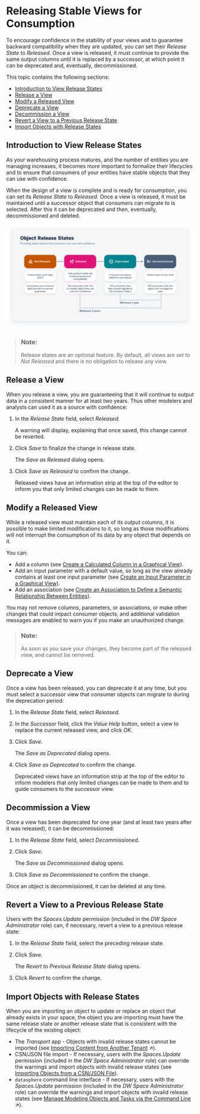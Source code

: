 <!-- loio5b99e9bcb5964ab69b094215d285feb1 -->

# Releasing Stable Views for Consumption

To encourage confidence in the stability of your views and to guarantee backward compatibility when they are updated, you can set their *Release State* to *Released*. Once a view is released, it must continue to provide the same output columns until it is replaced by a successor, at which point it can be deprecated and, eventually, decommissioned.

This topic contains the following sections:

-   [Introduction to View Release States](releasing-stable-views-for-consumption-5b99e9b.md#loio5b99e9bcb5964ab69b094215d285feb1__section_introduction)
-   [Release a View](releasing-stable-views-for-consumption-5b99e9b.md#loio5b99e9bcb5964ab69b094215d285feb1__section_released)
-   [Modify a Released View](releasing-stable-views-for-consumption-5b99e9b.md#loio5b99e9bcb5964ab69b094215d285feb1__section_modify)
-   [Deprecate a View](releasing-stable-views-for-consumption-5b99e9b.md#loio5b99e9bcb5964ab69b094215d285feb1__section_deprecated)
-   [Decommission a View](releasing-stable-views-for-consumption-5b99e9b.md#loio5b99e9bcb5964ab69b094215d285feb1__section_decommissioned)
-   [Revert a View to a Previous Release State](releasing-stable-views-for-consumption-5b99e9b.md#loio5b99e9bcb5964ab69b094215d285feb1__section_revert)
-   [Import Objects with Release States](releasing-stable-views-for-consumption-5b99e9b.md#loio5b99e9bcb5964ab69b094215d285feb1__section_import)



<a name="loio5b99e9bcb5964ab69b094215d285feb1__section_introduction"/>

## Introduction to View Release States

As your warehousing process matures, and the number of entities you are managing increases, it becomes more important to formalize their lifecycles and to ensure that consumers of your entities have stable objects that they can use with confidence.

When the design of a view is complete and is ready for consumption, you can set its *Release State* to *Released*. Once a view is released, it must be maintained until a successor object that consumers can migrate to is selected. After this it can be deprecated and then, eventually, decommissioned and deleted.

![](images/Object_Release_States_c86427e.png)

> ### Note:  
> Release states are an optional feature. By default, all views are set to *Not Released* and there is no obligation to release any view.



<a name="loio5b99e9bcb5964ab69b094215d285feb1__section_released"/>

## Release a View

When you release a view, you are guaranteeing that it will continue to output data in a consistent manner for at least two years. Thus other modelers and analysts can used it as a source with confidence:

1.  In the *Release State* field, select *Released*.

    A warning will display, explaining that once saved, this change cannot be reverted.

2.  Click *Save* to finalize the change in release state.

    The *Save as Released* dialog opens.

3.  Click *Save as Released* to confirm the change.

    Released views have an information strip at the top of the editor to inform you that only limited changes can be made to them.




<a name="loio5b99e9bcb5964ab69b094215d285feb1__section_modify"/>

## Modify a Released View

While a released view must maintain each of its output columns, it is possible to make limited modifications to it, so long as those modifications will not interrupt the consumption of its data by any object that depends on it.

You can:

-   Add a column \(see [Create a Calculated Column in a Graphical View](create-a-calculated-column-in-a-graphical-view-3897f48.md)\).
-   Add an input parameter with a default value, so long as the view already contains at least one input parameter \(see [Create an Input Parameter in a Graphical View](create-an-input-parameter-in-a-graphical-view-53fa99a.md)\).
-   Add an association \(see [Create an Association to Define a Semantic Relationship Between Entities](Modeling-Data-in-the-Data-Builder/create-an-association-to-define-a-semantic-relationship-between-entities-66c6998.md)\).

You may not remove columns, parameters, or associations, or make other changes that could impact consumer objects, and additional validation messages are enabled to warn you if you make an unauthorized change.

> ### Note:  
> As soon as you save your changes, they become part of the released view, and cannot be removed.



<a name="loio5b99e9bcb5964ab69b094215d285feb1__section_deprecated"/>

## Deprecate a View

Once a view has been released, you can deprecate it at any time, but you must select a successor view that consumer objects can migrate to during the deprecation period:

1.  In the *Release State* field, select *Released*.
2.  In the *Successor* field, click the *Value Help* button, select a view to replace the current released view, and click *OK*.
3.  Click *Save*.

    The *Save as Deprecated* dialog opens.

4.  Click *Save as Deprecated* to confirm the change.

    Deprecated views have an information strip at the top of the editor to inform modelers that only limited changes can be made to them and to guide consumers to the successor view.




<a name="loio5b99e9bcb5964ab69b094215d285feb1__section_decommissioned"/>

## Decommission a View

Once a view has been deprecated for one year \(and at least two years after it was released\), it can be decommissioned:

1.  In the *Release State* field, select *Decommissioned*.
2.  Click *Save*.

    The *Save as Decommissioned* dialog opens.

3.  Click *Save as Decommissioned* to confirm the change.

Once an object is decommissioned, it can be deleted at any time.



<a name="loio5b99e9bcb5964ab69b094215d285feb1__section_revert"/>

## Revert a View to a Previous Release State

Users with the *Spaces.Update* permission \(included in the *DW Space Administrator* role\) can, if necessary, revert a view to a previous release state:

1.  In the *Release State* field, select the preceding release state.
2.  Click *Save*.

    The *Revert to Previous Release State* dialog opens.

3.  Click *Revert* to confirm the change.



<a name="loio5b99e9bcb5964ab69b094215d285feb1__section_import"/>

## Import Objects with Release States

When you are importing an object to update or replace an object that already exists in your space, the object you are importing must have the same release state or another release state that is consistent with the lifecycle of the existing object:

-   The *Transport* app - Objects with invalid release states cannot be imported \(see [Importing Content from Another Tenant](https://help.sap.com/viewer/9f36ca35bc6145e4acdef6b4d852d560/DEV_CURRENT/en-US/b607a12931d74c4a93506ea64c55ab4e.html "You can use the Transport app to import content that has been shared from another tenant.") :arrow_upper_right:\).
-   CSN/JSON file import - If necessary, users with the *Spaces.Update* permission \(included in the *DW Space Administrator* role\) can override the warnings and import objects with invalid release states \(see [Importing Objects from a CSN/JSON File](Creating-Finding-Sharing-Objects/importing-objects-from-a-csn-json-file-23599e6.md)\).
-   `datasphere` command line interface - If necessary, users with the *Spaces.Update* permission \(included in the *DW Space Administrator* role\) can override the warnings and import objects with invalid release states \(see [Manage Modeling Objects and Tasks via the Command Line](https://help.sap.com/viewer/9b8363ae47c347de9a027c0e5567a37a/DEV_CURRENT/en-US/6f5c65f209004751aa48f9682ee2ec45.html "Users with a modeler role can use the datasphere command line interface to list, create, update, and delete modeling objects.") :arrow_upper_right:\).

